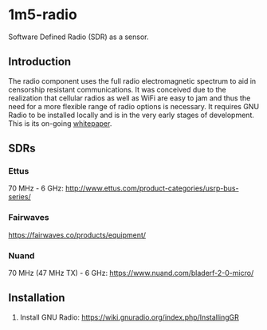 # 1m5-radio
Software Defined Radio (SDR) as a sensor.

## Introduction
The radio component uses the full radio electromagnetic spectrum to aid in censorship resistant communications.
It was conceived due to the realization that cellular radios as well as WiFi are easy to jam and thus the need 
for a more flexible range of radio options is necessary. 
It requires GNU Radio to be installed locally and is in the very early stages of development.
This is its on-going [whitepaper](1M5-Radio-Whitepaper.md).

## SDRs

### Ettus
70 MHz - 6 GHz: http://www.ettus.com/product-categories/usrp-bus-series/

### Fairwaves
https://fairwaves.co/products/equipment/

### Nuand
70 MHz (47 MHz TX) - 6 GHz: https://www.nuand.com/bladerf-2-0-micro/

## Installation
1. Install GNU Radio: https://wiki.gnuradio.org/index.php/InstallingGR
